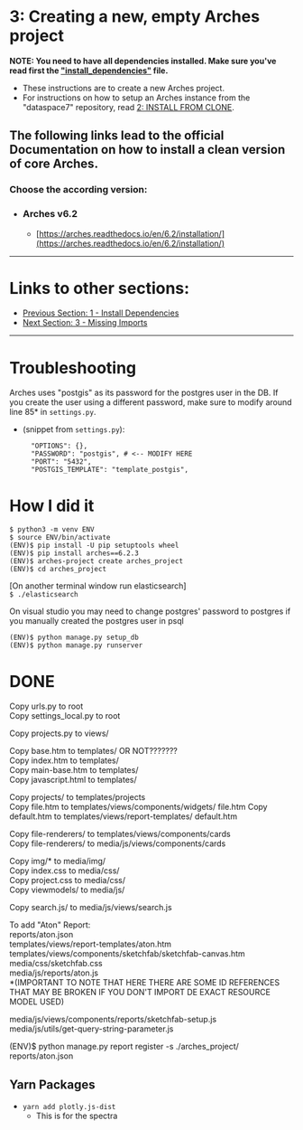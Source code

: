 # 3: Creating a new, empty Arches project

**NOTE: You need to have all dependencies installed. Make sure you've read first the ["install_dependencies"](2_install_dependencies.md) file.**  

- These instructions are to create a new Arches project.  
- For instructions on how to setup an Arches instance from the "dataspace7" repository, read [2: INSTALL FROM CLONE](2_install_from_clone.md).  

## The following links lead to the official Documentation on how to install a clean version of core Arches.

### Choose the according version:

- ### Arches v6.2  

    - [https://arches.readthedocs.io/en/6.2/installation/](https://arches.readthedocs.io/en/6.2/installation/)  

---

# Links to other sections:

- [Previous Section: 1 - Install Dependencies](1_install_dependencies.md)  
- [Next Section: 3 - Missing Imports](3_missing_imports.md)  

---

# Troubleshooting  

Arches uses "postgis" as its password for the postgres user in the DB. If you create the user using a different password, make sure to modify around line 85* in `settings.py`.

- (snippet from `settings.py`):  

        "OPTIONS": {},  
        "PASSWORD": "postgis", # <-- MODIFY HERE  
        "PORT": "5432",  
        "POSTGIS_TEMPLATE": "template_postgis",  


# How I did it

`$ python3 -m venv ENV`  
`$ source ENV/bin/activate`  
`(ENV)$ pip install -U pip setuptools wheel`  
`(ENV)$ pip install arches==6.2.3`  
`(ENV)$ arches-project create arches_project`  
`(ENV)$ cd arches_project`  

[On another terminal window run elasticsearch]  
`$ ./elasticsearch`  

On visual studio you may need to change postgres' password to postgres if you manually created the postgres user in psql  

`(ENV)$ python manage.py setup_db`  
`(ENV)$ python manage.py runserver`  
# DONE  
  
  
Copy urls.py            to root  
Copy settings_local.py  to root  
  
Copy projects.py        to views/  
  
Copy base.htm           to templates/ OR NOT???????  
Copy index.htm          to templates/  
Copy main-base.htm      to templates/  
Copy javascript.html    to templates/  
  
Copy projects/          to templates/projects  
Copy file.htm           to templates/views/components/widgets/  file.htm
Copy default.htm        to templates/views/report-templates/  default.htm
  
Copy file-renderers/    to templates/views/components/cards  
Copy file-renderers/    to media/js/views/components/cards  
  
Copy img/*              to media/img/  
Copy index.css          to media/css/  
Copy project.css        to media/css/  
Copy viewmodels/        to media/js/  
  
Copy search.js/        to media/js/views/search.js  

To add "Aton" Report:  
reports/aton.json  
templates/views/report-templates/aton.htm  
templates/views/components/sketchfab/sketchfab-canvas.htm  
media/css/sketchfab.css  
media/js/reports/aton.js  
*(IMPORTANT TO NOTE THAT HERE THERE ARE SOME ID REFERENCES THAT   MAY BE BROKEN IF YOU DON'T IMPORT DE EXACT RESOURCE MODEL USED)
  
media/js/views/components/reports/sketchfab-setup.js  
media/js/utils/get-query-string-parameter.js  
  
(ENV)$ python manage.py report register -s ./arches_project/  reports/aton.json
  


  ## Yarn Packages

- `yarn add plotly.js-dist`
    - This is for the spectra
